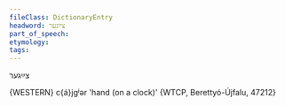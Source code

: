 ```yaml
---
fileClass: DictionaryEntry
headword: צײַגער
part_of_speech: 
etymology: 
tags: 
---
```

צײַגער

{WESTERN}
c{á}jgʲər 'hand (on a clock)' {WTCP, Berettyó-Újfalu, 47212}
